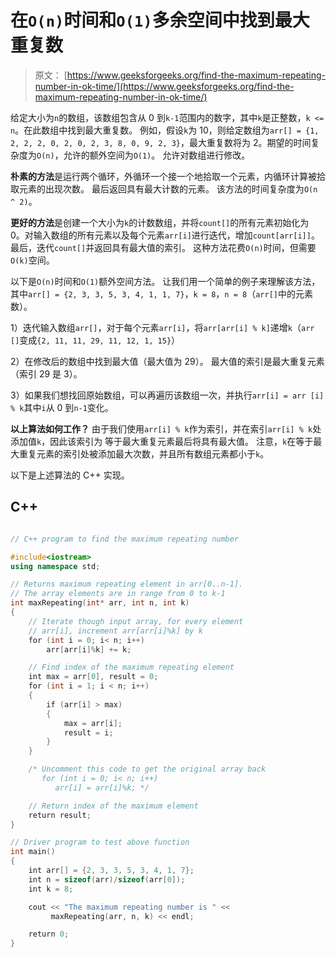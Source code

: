 # 在`O(n)`时间和`O(1)`多余空间中找到最大重复数

> 原文： [https://www.geeksforgeeks.org/find-the-maximum-repeating-number-in-ok-time/](https://www.geeksforgeeks.org/find-the-maximum-repeating-number-in-ok-time/)

给定大小为`n`的数组，该数组包含从 0 到`k-1`范围内的数字，其中`k`是正整数，`k <= n`。在此数组中找到最大重复数。 例如，假设`k`为 10，则给定数组为`arr[] = {1, 2, 2, 2, 0, 2, 0, 2, 3, 8, 0, 9, 2, 3}`，最大重复数将为 2。期望的时间复杂度为`O(n)`，允许的额外空间为`O(1)`。 允许对数组进行修改。



**朴素的方法**是运行两个循环，外循环一个接一个地拾取一个元素，内循环计算被拾取元素的出现次数。 最后返回具有最大计数的元素。 该方法的时间复杂度为`O(n ^ 2)`。

**更好的方法**是创建一个大小为`k`的计数数组，并将`count[]`的所有元素初始化为 0。对输入数组的所有元素以及每个元素`arr[i]`进行迭代，增加`count[arr[i]]`。 最后，迭代`count[]`并返回具有最大值的索引。 这种方法花费`O(n)`时间，但需要`O(k)`空间。

以下是`O(n)`时间和`O(1)`额外空间方法。 让我们用一个简单的例子来理解该方法，其中`arr[] = {2, 3, 3, 5, 3, 4, 1, 1, 7}`，`k = 8`，`n = 8`（`arr[]`中的元素数）。

1）迭代输入数组`arr[]`，对于每个元素`arr[i]`，将`arr[arr[i] % k]`递增`k`（`arr []`变成`{2, 11, 11, 29, 11, 12, 1, 15}`）

2）在修改后的数组中找到最大值（最大值为 29）。 最大值的索引是最大重复元素（索引 29 是 3）。

3）如果我们想找回原始数组，可以再遍历该数组一次，并执行`arr[i] = arr [i] % k`其中`i`从 0 到`n-1`变化。

**以上算法如何工作？** 由于我们使用`arr[i] % k`作为索引，并在索引`arr[i] % k`处添加值`k`，因此该索引为 等于最大重复元素最后将具有最大值。 注意，`k`在等于最大重复元素的索引处被添加最大次数，并且所有数组元素都小于`k`。

以下是上述算法的 C++ 实现。

## C++ 

```cpp

// C++ program to find the maximum repeating number 

#include<iostream> 
using namespace std; 

// Returns maximum repeating element in arr[0..n-1]. 
// The array elements are in range from 0 to k-1 
int maxRepeating(int* arr, int n, int k) 
{ 
    // Iterate though input array, for every element 
    // arr[i], increment arr[arr[i]%k] by k 
    for (int i = 0; i< n; i++) 
        arr[arr[i]%k] += k; 

    // Find index of the maximum repeating element 
    int max = arr[0], result = 0; 
    for (int i = 1; i < n; i++) 
    { 
        if (arr[i] > max) 
        { 
            max = arr[i]; 
            result = i; 
        } 
    } 

    /* Uncomment this code to get the original array back 
       for (int i = 0; i< n; i++) 
          arr[i] = arr[i]%k; */

    // Return index of the maximum element 
    return result; 
} 

// Driver program to test above function 
int main() 
{ 
    int arr[] = {2, 3, 3, 5, 3, 4, 1, 7}; 
    int n = sizeof(arr)/sizeof(arr[0]); 
    int k = 8; 

    cout << "The maximum repeating number is " << 
         maxRepeating(arr, n, k) << endl; 

    return 0; 
} 

```